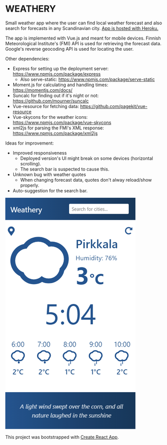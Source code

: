 # WEATHERY #

Small weather app where the user can find local weather forecast and also search for forecasts in any Scandinavian city.
[App is hosted with Heroku.](https://weathery-weather-app.herokuapp.com/)

The app is implemented with Vue.js and meant for mobile devices.
Finnish Meteorological Institute's (FMI) API is used for retrieving the forecast data.
Google's reverse geocoding API is used for locating the user.

Other dependencies:
* Express for setting up the deployment server: https://www.npmjs.com/package/express
    * Also serve-static: https://www.npmjs.com/package/serve-static
* Moment.js for calculating and handling times: https://momentjs.com/docs/
* Suncalc for finding out if it's night or not: https://github.com/mourner/suncalc
* Vue-resource for fetching data: https://github.com/pagekit/vue-resource
* Vue-skycons for the weather icons: https://www.npmjs.com/package/vue-skycons
* xml2js for parsing the FMI's XML response: https://www.npmjs.com/package/xml2js

Ideas for improvement:
* Improved responsiveness
    * Deployed version's UI might break on some devices (horizontal scrolling).
    * The search bar is suspected to cause this.
* Unknown bug with weather quotes 
    * When changing forecast data, quotes don't alway reload/show properly.
* Auto-suggestion for the search bar.

![app thumbnail](thumbnail.png)

This project was bootstrapped with [Create React App](https://github.com/facebookincubator/create-react-app).